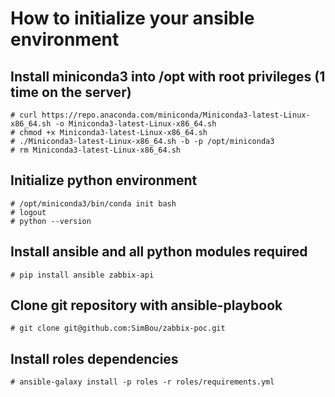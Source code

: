 # How to initialize your ansible environment

## Install miniconda3 into /opt with root privileges (1 time on the server)

    # curl https://repo.anaconda.com/miniconda/Miniconda3-latest-Linux-x86_64.sh -o Miniconda3-latest-Linux-x86_64.sh
    # chmod +x Miniconda3-latest-Linux-x86_64.sh
    # ./Miniconda3-latest-Linux-x86_64.sh -b -p /opt/miniconda3
    # rm Miniconda3-latest-Linux-x86_64.sh

## Initialize python environment

    # /opt/miniconda3/bin/conda init bash
    # logout
    # python --version

## Install ansible and all python modules required

    # pip install ansible zabbix-api 

## Clone git repository with ansible-playbook

    # git clone git@github.com:SimBou/zabbix-poc.git

## Install roles dependencies

    # ansible-galaxy install -p roles -r roles/requirements.yml




